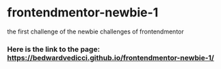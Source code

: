 # frontendmentor-newbie-1
the first challenge of the newbie challenges of frontendmentor

### Here is the link to the page: https://bedwardvedicci.github.io/frontendmentor-newbie-1/
